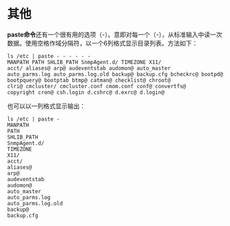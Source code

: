 # 其他

**paste命令**还有一个很有用的选项（-）。意即对每一个（-），从标准输入中读一次数据。使用空格作域分隔符，以一个6列格式显示目录列表。方法如下：

```
ls /etc | paste - - - - - -
MANPATH PATH SHLIB_PATH SnmpAgent.d/ TIMEZONE X11/
acct/ aliases@ arp@ audeventstab audomon@ auto_master
auto_parms.log auto_parms.log.old backup@ backup.cfg bcheckrc@ bootpd@
bootpquery@ bootptab btmp@ catman@ checklist@ chroot@
clri@ cmcluster/ cmcluster.conf cmom.conf conf@ convertfs@
copyright cron@ csh.login d.cshrc@ d.exrc@ d.login@
```

也可以以一列格式显示输出：

```
ls /etc | paste -
MANPATH
PATH
SHLIB_PATH
SnmpAgent.d/
TIMEZONE
X11/
acct/
aliases@
arp@
audeventstab
audomon@
auto_master
auto_parms.log
auto_parms.log.old
backup@
backup.cfg
```
